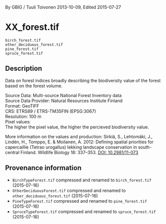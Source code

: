 By GBIG / Tuuli Toivonen 2013-10-09, Edited 2015-07-27

# XX_forest.tif
`birch_forest.tif`  
`other_deciduous_forest.tif`  
`pine_forest.tif`  
`spruce_forest.tif`  

## Description
Data on forest indices broadly describing the biodiversity value of the forest
based on the forest volume.

Source Data: Multi-source National Forest Inventory data  
Source Data Provider: Natural Resources Institute Finland  
Format: GeoTIFF  
CRS: ETRS89 / ETRS-TM35FIN (EPSG:3067)  
Resolution: 100 m  
Pixel values:  
 The higher the pixel value, the higher the percieved biodiversity value.  

More information on the values and production:
Sirkiä, S., Lehtomäki, J., Lindén, H., Tomppo, E. & Moilanen, A. 2012:
Defining spatial priorities for capercaillie (Tetrao urogallus) lekking
landscape conservation in south-central Finland. Wildlife Biology 18: 337–353.
[DOI: 10.2981/11-073](http://dx.doi.org/10.2981/11-073)

## Provenance information

- `BirchTypeForest.tif` compressed and renamed to `birch_forest.tif` (2015-07-16)
- `OtherDeciduousForest.tif` compressed and renamed to `other_deciduous_forest.tif` (2015-07-16)
- `PineTypeForest.tif` compressed and renamed to `pine_forest.tif` (2015-07-16)
- `SpruceTypeForest.tif` compressed and renamed to `spruce_forest.tif` (2015-07-16)

